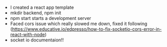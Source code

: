 - I created a react app template
- mkdir backend, npm init 
- npm start starts a development server
- Faced cors issue which really slowed me down, fixed it following (https://www.educative.io/edpresso/how-to-fix-socketio-cors-error-in-react-with-node)
- socket io documentaion!!

